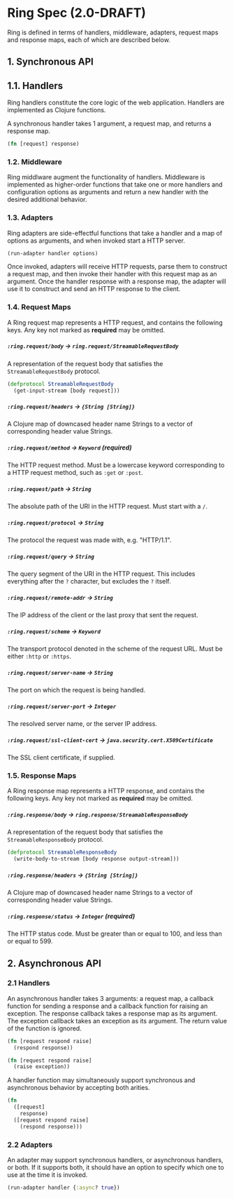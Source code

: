 # Ring Spec (2.0-DRAFT)

Ring is defined in terms of handlers, middleware, adapters, request
maps and response maps, each of which are described below.

## 1. Synchronous API

## 1.1. Handlers

Ring handlers constitute the core logic of the web application.
Handlers are implemented as Clojure functions.

A synchronous handler takes 1 argument, a request map, and returns a
response map.

```clojure
(fn [request] response)
```

### 1.2. Middleware

Ring middlware augment the functionality of handlers. Middleware is
implemented as higher-order functions that take one or more handlers
and configuration options as arguments and return a new handler with
the desired additional behavior.

### 1.3. Adapters

Ring adapters are side-effectful functions that take a handler and a
map of options as arguments, and when invoked start a HTTP server.

```clojure
(run-adapter handler options)
```

Once invoked, adapters will receive HTTP requests, parse them to
construct a request map, and then invoke their handler with this
request map as an argument. Once the handler response with a response
map, the adapter will use it to construct and send an HTTP response to
the client.

### 1.4. Request Maps

A Ring request map represents a HTTP request, and contains the
following keys. Any key not marked as **required** may be omitted.

##### `:ring.request/body` → `ring.request/StreamableRequestBody`

A representation of the request body that satisfies the
`StreamableRequestBody` protocol.

```clojure
(defprotocol StreamableRequestBody
  (get-input-stream [body request]))
```

##### `:ring.request/headers` → `{String [String]}`

A Clojure map of downcased header name Strings to a vector of
corresponding header value Strings.

##### `:ring.request/method` → `Keyword` (required)

The HTTP request method. Must be a lowercase keyword corresponding to
a HTTP request method, such as `:get` or `:post`.

##### `:ring.request/path` → `String`

The absolute path of the URI in the HTTP request. Must start with a `/`.

##### `:ring.request/protocol` → `String`

The protocol the request was made with, e.g. "HTTP/1.1".

##### `:ring.request/query` → `String`

The query segment of the URI in the HTTP request. This includes
everything after the `?` character, but excludes the `?` itself.

##### `:ring.request/remote-addr` → `String`

The IP address of the client or the last proxy that sent the request.

##### `:ring.request/scheme` → `Keyword`

The transport protocol denoted in the scheme of the request URL. Must be
either `:http` or `:https`.

##### `:ring.request/server-name` → `String`

The port on which the request is being handled.

##### `:ring.request/server-port` → `Integer`

The resolved server name, or the server IP address.

##### `:ring.request/ssl-client-cert` → `java.security.cert.X509Certificate`

The SSL client certificate, if supplied.

### 1.5. Response Maps

A Ring response map represents a HTTP response, and contains the
following keys. Any key not marked as **required** may be omitted.

##### `:ring.response/body` → `ring.response/StreamableResponseBody`

A representation of the request body that satisfies the
`StreamableResponseBody` protocol.

```clojure
(defprotocol StreamableResponseBody
  (write-body-to-stream [body response output-stream]))
```

##### `:ring.response/headers` → `{String [String]}`

A Clojure map of downcased header name Strings to a vector of
corresponding header value Strings.

##### `:ring.response/status` → `Integer` (required)

The HTTP status code. Must be greater than or equal to 100, and less
than or equal to 599.


## 2. Asynchronous API

### 2.1 Handlers

An asynchronous handler takes 3 arguments: a request map, a callback
function for sending a response and a callback function for raising an
exception. The response callback takes a response map as its
argument. The exception callback takes an exception as its
argument. The return value of the function is ignored.

```clojure
(fn [request respond raise]
  (respond response))
```

```clojure
(fn [request respond raise]
  (raise exception))
```

A handler function may simultaneously support synchronous and
asynchronous behavior by accepting both arities.

```clojure
(fn
  ([request]
    response)
  ([request respond raise]
    (respond response)))
```

### 2.2 Adapters

An adapter may support synchronous handlers, or asynchronous handlers,
or both. If it supports both, it should have an option to specify
which one to use at the time it is invoked.

```clojure
(run-adapter handler {:async? true})
```
